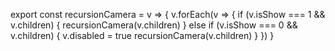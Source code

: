 export const recursionCamera = v => {
  v.forEach(v => {
    if (v.isShow === 1 && v.children) {
      recursionCamera(v.children)
    } else if (v.isShow === 0 && v.children) {
      v.disabled = true
      recursionCamera(v.children)
    }
  })
}